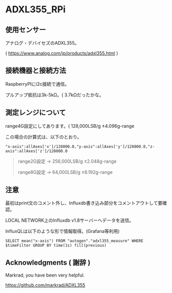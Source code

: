 # ADXL355_RPi

## 使用センサー
アナログ・デバイセズのADXL355。

( https://www.analog.com/jp/products/adxl355.html )

## 接続機器と接続方法
RaspberryPIにi2c接続で通信。

プルアップ抵抗は3k-5kΩ。( 3.7kΩだったかな。

## 測定レンジについて
range4G設定にしてあります。( 128,000LSB/g ±4.096g-range

この場合の計算式は、以下のとおり。

```
"x-axis":allAxes['x']/128000.0,"y-axis":allAxes['y']/128000.0,"z-axis":allAxes['z']/128000.0
```
>range2G設定 -> 256,000LSB/g ±2.048g-range
>
>range8G設定 ->  64,000LSB/g ±8.192g-range

## 注意
最初はprint文のコメント外し、Influxdb書き込み部分をコメントアウトして要確認。

LOCAL NETWORK上のInfluxdb v1.8サーバーへデータを送信。

InfluxQLは以下のような形で情報取得。(Grafana等利用)
```
SELECT mean("x-axis") FROM "autogen"."adxl355_measure" WHERE $timeFilter GROUP BY time(1s) fill(previous)
```

## Acknowledgments ( 謝辞 )

Markrad, you have been very helpful.

https://github.com/markrad/ADXL355
